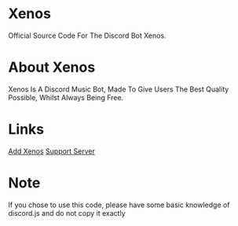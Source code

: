 # Xenos
Official Source Code For The Discord Bot Xenos.

# About Xenos

Xenos Is A Discord Music Bot, Made To Give Users The Best Quality Possible, Whilst Always Being Free.

# Links

[Add Xenos](https://discord.com/oauth2/authorize?client_id=1233219148772016128&permissions=8&scope=bot) [Support Server](https://discord.gg/nZhfgcHuMH)

# Note

If you chose to use this code, please have some basic knowledge of discord.js and do not copy it exactly
